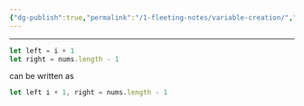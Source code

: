 ```yaml
---
{"dg-publish":true,"permalink":"/1-fleeting-notes/variable-creation/","created":"2023-07-26T06:52:38.000-05:00","updated":"2023-08-04T05:49:05.830-05:00"}
---
```



---
```javascript
let left = i + 1
let right = nums.length - 1
```
can be written as
```javascript
let left i + 1, right = nums.length - 1
```